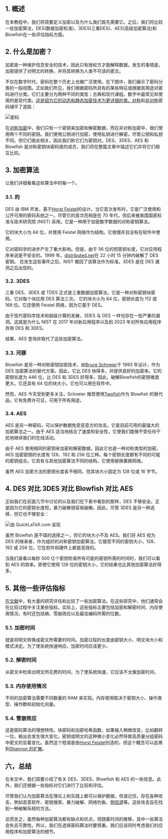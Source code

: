 ## 1. 概述

在本教程中，我们将简要定义加密以及为什么我们首先需要它。之后，我们将比较一些加密算法，DES(数据加密标准)、3DES(三重DES)、AES(高级加密算法)和Blowfish在一些评估指标方面。

## 2. 什么是加密？

加密是一种保护信息安全的技术，因此只有授权方才能解释数据。发生的事情是，加密提供了对明文的转换，并将其转换为人类不可读的密文。

不仅在数字时代，密码在整个历史上也被广泛使用。在下图中，我们展示了密码分类的一般视图。正如我们所见，我们根据密码所具有的某些特征或根据其用途对密码进行分类。它们主要分为两种不同的类型；古典和现代课程。数字中最常见和使用的是现代类。[这是因为它的动态和静态加密技术为更详细的类、对称](https://www.baeldung.com/cs/hashing-vs-encryption#3-symmetric-encryption)和[非对称](https://www.baeldung.com/cs/hashing-vs-encryption#4-asymmetric-encryption)密码铺平了道路：

![密码](https://www.baeldung.com/wp-content/uploads/sites/4/2022/02/ciphers.png)

在[对称加密](https://www.baeldung.com/cs/symmetric-vs-asymmetric-cryptography)中，我们只有一个密钥来加密和解密数据，而在非对称加密中，我们使用两个不同的密钥。我们使用公钥进行加密，使用私钥进行解密。尽管公钥和私钥不同，但它们彼此相关，因此我们称它们为密钥对。DES、3DES、AES 和 Blowfish 是对称密钥块密码类的成员，我们将在整篇文章中描述它们并将它们相互比较。


## 3. 加密算法

让我们详细看看这些算法中的每一个。

### 3.1. 的

DES 由 IBM 开发，基于[Horst Feistel](https://en.wikipedia.org/wiki/Horst_Feistel)的设计。当它首次发布时，它是广泛使用和公开可用的密码系统之一。尽管它的首次亮相是在 70 年代，但后来被美国国家标准与技术研究院 (NIST) 采用。它是一种用于加密数字数据的对称密钥算法。

它的块大小为 64 位，并使用 Feistel 网络作为结构。它很慢并且没有在软件中使用。

它对密码学的进步产生了重大影响。但是，由于 56 位的短密钥长度，它对应用程序来说是不安全的。1999 年，[distributed.net](https://www.distributed.net/Main_Page)在 22 小时 15 分钟内破解了 DES 密钥。 在发生这些事件之后，NIST 撤回了该算法作为标准。3DES 是在 DES 漏洞之后出现的。

### 3.2. 3DES

三重 DES、3DES 或 TDES 正式是三重数据加密算法。它是一种对称密钥块密码，它对每个块应用 DES 算法三次。 它的块大小为 64 位，密钥长度为 112 或 168 位。它还使用 Feistel 网络，因为它基于 DES。

由于现代密码学技术和超级计算的发展，3DES 与 DES 一样也存在一些严重的漏洞。这就是为什么 NIST 在 2017 年对新应用程序以及到 2023 年对所有应用程序弃用 DES 和 3DES。

结果，AES 登场并取代了这些加密算法。

### 3.3. 河豚

Blowfish 是另一种对称密钥加密技术，由[Bruce Schneier](https://en.wikipedia.org/wiki/Bruce_Schneier)于 1993 年设计，作为 DES 加密算法的替代方案。因此，它比 DES 快得多，并提供良好的加密率。它的密钥长度为 446 位，比 DES 和 3DES 好得多。因此，破解Blowfish的密钥难度更大。它还具有 64 位的块大小。它也可以用在软件中。

然而，AES 今天受到更多关注，Schneier 推荐使用[Twofish](https://en.wikipedia.org/wiki/Twofish)作为 Blowfish 的替代品。它有免费许可证，可用于所有用途。

### 3.4. AES

AES 是另一种密码，可以保护数据免受恶意方的攻击。它是目前可用的最强大的加密算法之一。由于 AES 适当地结合了速度和安全性，它使我们能够不受任何干扰地继续我们的在线活动。

由于 AES 使用相同的密钥来加密和解密数据，因此它也是一种对称类型的加密。AES 加密密钥的长度有 128、192 和 256 位三种。每个密钥长度都有不同的可能的密钥组合。它具有与其他加密算法不同的结构，它使用替换置换网络。

虽然 AES 加密方法的密钥长度各不相同，但其块大小固定为 128 位或 16 字节。

## 4. DES 对比 3DES 对比 Blowfish 对比 AES

正如我们在前面几节中讨论的以及我们在下表中看到的那样，DES 不够安全。正是因为它的密钥长度短，暴力破解很容易破解。因此，尽管 3DES 是另一种选择，但它也不够安全：

![由 QuickLaTeX.com 呈现](https://www.baeldung.com/wp-content/ql-cache/quicklatex.com-484c73428eb0683e028b017cf19dde0d_l3.svg)

虽然 Blowfish 是不错的选择之一，但它的块大小不及 AES。我们将 AES 视为 DES 的继承者，作为组织的对称密钥加密算法。它接受不同的密钥大小，128、192 或 256 位。它在软件和硬件上都是高效的。

当我们查看以每秒 500 亿个密钥检查所有可能的密钥所需的时间时，我们可以看到 AES 的效率。即使它使用 128 位的密钥大小，它的结果也比其他加密算法好得多。

## 5. 其他一些评估指标

[在文献](https://scholar.google.com/scholar?hl=en&as_sdt=0%2C5&q=des+vs+3des+vs+blowfish+vs+aes&btnG=)中，有大量的研究评估和比较了一些加密算法。在这些研究中，他们通常会在比较过程中关注某些指标。实际上，这些指标主要包括加密和解密时间、内存使用情况，有时还包括熵、雪崩效应以及最佳编码所需的位数。

### 5.1. 加密时间

就是将明文转换成密文所需要的时间。加密过程的长度由密钥大小、明文块大小和模式决定。为了使系统快速响应，加密时间应该更少。

### 5.2. 解密时间

从密文中检索出明文所花费的时间。为了使系统快速，它应该不太像加密时间。

### 5.3. 内存使用情况

不同的加密算法需要不同数量的 RAM 来实现。内存使用取决于密钥大小、操作类型、操作数和初始化向量。


### 5.4. 雪崩效应

这是密码算法的理想特性。块密码和加密哈希函数，如果输入稍微改变，比如翻转一位，输出会发生很大变化。密钥或明文的这种微小变化必然导致高质量分组密码中密文的显着变化。虽然这个短语是由[Horst Feistel](https://en.wikipedia.org/wiki/Horst_Feistel)创造的，但这个概念可以追溯到[Shannon 的扩散](https://en.wikipedia.org/wiki/Claude_Shannon)。

## 六，总结

在本文中，我们简要介绍了有关 DES、3DES、Blowfish 和 AES 的一些信息。此外，我们还根据一些指标对它们进行了比较和评估。

尽管我们认为加密算法在理论上和实践上都可以保护数据，但请记住，存在各种攻击，例如恶意软件、密钥搜索、暴力破解、网络钓鱼、[侧信道](https://en.wikipedia.org/wiki/Side-channel_attack)等。这些攻击旨在找到一种破解系统的方法。

总而言之，虽然每种加密算法都有缺点和优点，但随着时间的推移，其中一些算法会失去可靠性。所以，我们在选择密码算法时要慎重。我们应该同时考虑我们的应用程序和加密算法的细节。